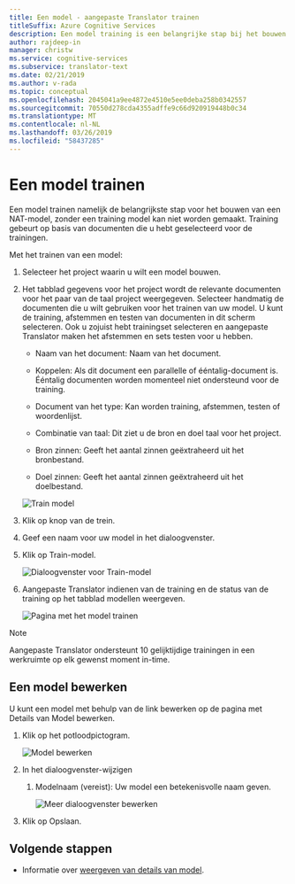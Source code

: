 ```yaml
---
title: Een model - aangepaste Translator trainen
titleSuffix: Azure Cognitive Services
description: Een model training is een belangrijke stap bij het bouwen van een NAT-model. Training gebeurt op basis van documenten die u voor die u kunt selecteren.
author: rajdeep-in
manager: christw
ms.service: cognitive-services
ms.subservice: translator-text
ms.date: 02/21/2019
ms.author: v-rada
ms.topic: conceptual
ms.openlocfilehash: 2045041a9ee4872e4510e5ee0deba258b0342557
ms.sourcegitcommit: 70550d278cda4355adffe9c66d920919448b0c34
ms.translationtype: MT
ms.contentlocale: nl-NL
ms.lasthandoff: 03/26/2019
ms.locfileid: "58437285"
---
```

# <a name="train-a-model"></a>Een model trainen

Een model trainen namelijk de belangrijkste stap voor het bouwen van een NAT-model, zonder een training model kan niet worden gemaakt. Training gebeurt op basis van documenten die u hebt geselecteerd voor de trainingen.

Met het trainen van een model:

1.  Selecteer het project waarin u wilt een model bouwen.

2.  Het tabblad gegevens voor het project wordt de relevante documenten voor het paar van de taal project weergegeven. Selecteer handmatig de documenten die u wilt gebruiken voor het trainen van uw model. U kunt de training, afstemmen en testen van documenten in dit scherm selecteren. Ook u zojuist hebt trainingset selecteren en aangepaste Translator maken het afstemmen en sets testen voor u hebben.

    -  Naam van het document: Naam van het document.

    -  Koppelen: Als dit document een parallelle of ééntalig-document is. Ééntalig documenten worden momenteel niet ondersteund voor de training.

    -  Document van het type: Kan worden training, afstemmen, testen of woordenlijst.

    -  Combinatie van taal: Dit ziet u de bron en doel taal voor het project.

    -  Bron zinnen: Geeft het aantal zinnen geëxtraheerd uit het bronbestand.

    -  Doel zinnen: Geeft het aantal zinnen geëxtraheerd uit het doelbestand.

    ![Train model](media/how-to/how-to-train-model.png)

3.  Klik op knop van de trein.

4.  Geef een naam voor uw model in het dialoogvenster.

5.  Klik op Train-model.

    ![Dialoogvenster voor Train-model](media/how-to/how-to-train-model-2.png)

6.  Aangepaste Translator indienen van de training en de status van de training op het tabblad modellen weergeven.

    ![Pagina met het model trainen](media/how-to/how-to-train-model-3.png)

>[!Note]
>Aangepaste Translator ondersteunt 10 gelijktijdige trainingen in een werkruimte op elk gewenst moment in-time.


## <a name="edit-a-model"></a>Een model bewerken

U kunt een model met behulp van de link bewerken op de pagina met Details van Model bewerken.

1.  Klik op het potloodpictogram.

    ![Model bewerken](media/how-to/how-to-edit-model.png)

2.  In het dialoogvenster-wijzigen

    1.  Modelnaam (vereist): Uw model een betekenisvolle naam geven.

        ![Meer dialoogvenster bewerken](media/how-to/how-to-edit-model-dialog.png)

3.  Klik op Opslaan.


## <a name="next-steps"></a>Volgende stappen

- Informatie over [weergeven van details van model](how-to-view-model-details.md).
